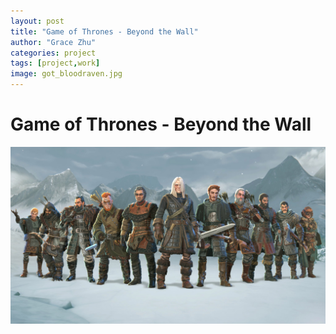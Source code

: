 ```yaml
---
layout: post
title: "Game of Thrones - Beyond the Wall"
author: "Grace Zhu"
categories: project
tags: [project,work]
image: got_bloodraven.jpg
---
```


# Game of Thrones - Beyond the Wall

![game of thrones roster](../assets/img/got_roster.jpg)
